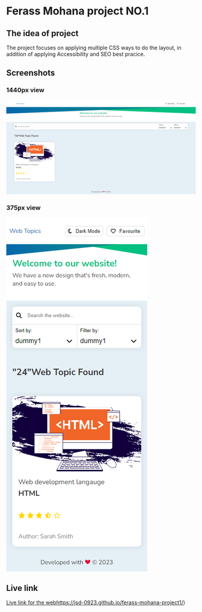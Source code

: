 # Ferass Mohana project NO.1
## The idea of project
The project focuses on applying multiple CSS ways to do the layout, in addition of applying Accessibility and SEO best pracice.
## Screenshots
### 1440px view
![375px view](./assest/375px.png)
### 375px view
![1440px view](./assest/1440px.png)
## Live link
[Live link for the web](https://jsd-0923.github.io/ferass-mohana-project1/)https://jsd-0923.github.io/ferass-mohana-project1/)
